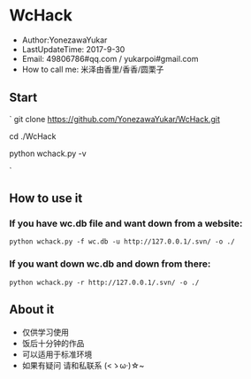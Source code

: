 # WcHack
* Author:YonezawaYukar
* LastUpdateTime: 2017-9-30
* Email: 49806786#qq.com / yukarpoi#gmail.com
* How to call me: 米泽由香里/香香/圆栗子

## Start

`
git clone https://github.com/YonezawaYukar/WcHack.git

cd ./WcHack

python wchack.py -v

`

## How to use it
### If you have wc.db file and want down from a website:
`
python wchack.py -f wc.db -u http://127.0.0.1/.svn/ -o ./
`
### If you want down wc.db and down from there:
`
python wchack.py -r http://127.0.0.1/.svn/ -o ./
`

## About it
* 仅供学习使用
* 饭后十分钟的作品
* 可以适用于标准环境
* 如果有疑问 请和私联系 (<ゝω·)☆~
